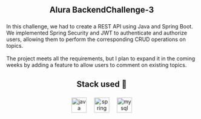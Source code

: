 <h2 align="center">Alura BackendChallenge-3</h2>

###

<p align="left">In this challenge, we had to create a REST API using Java and Spring Boot. We implemented Spring Security and JWT to authenticate and authorize users, allowing them to perform the corresponding CRUD operations on topics.<br><br>The project meets all the requirements, but I plan to expand it in the coming weeks by adding a feature to allow users to comment on existing topics.</p>

###

<h2 align="center">Stack used 🚀</h2>

###

<div align="center">
  <img src="https://cdn.jsdelivr.net/gh/devicons/devicon/icons/java/java-original.svg" height="40" alt="java logo"  />
  <img width="12" />
  <img src="https://cdn.jsdelivr.net/gh/devicons/devicon/icons/spring/spring-original.svg" height="40" alt="spring logo"  />
  <img width="12" />
  <img src="https://cdn.jsdelivr.net/gh/devicons/devicon/icons/mysql/mysql-original.svg" height="40" alt="mysql logo"  />
</div>

###
